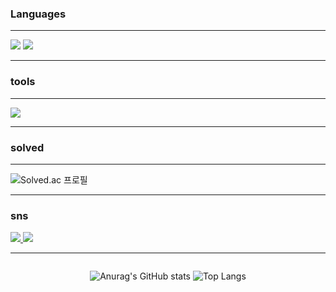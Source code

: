 ### Languages

<hr>
<img src="https://skillicons.dev/icons?i=js,ts,react,redux,mysql,vite,github">
<img src="https://skillicons.dev/icons?i=mongodb,express,nodejs,git,java,npm,pnpm">
<hr>

### tools

<hr>
<img src="https://skillicons.dev/icons?i=vscode,eclipse,idea">
<hr>

### solved

<hr>

![Solved.ac 프로필](http://mazassumnida.wtf/api/v2/generate_badge?boj=jungjihun)

<hr>

### sns

<a href="https://www.instagram.com/jihun.__.072/">
  <img src="https://skillicons.dev/icons?i=instagram">
</a>
<a href="mailto:jihunjeong965@gmail.com">
  <img src="https://skillicons.dev/icons?i=gmail">
</a>
<hr>

<div style="display: flex; justify-content: center;">

![Anurag's GitHub stats](https://github-readme-stats.vercel.app/api?username=JungJihun1012&show_icons=true&theme=dracula)
![Top Langs](https://github-readme-stats.vercel.app/api/top-langs/?username=JungJihun1012&layout=compact)

</div>
